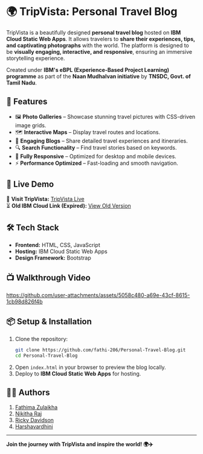 # 🌍 TripVista: Personal Travel Blog

TripVista is a beautifully designed **personal travel blog** hosted on **IBM Cloud Static Web Apps**. It allows travelers to **share their experiences, tips, and captivating photographs** with the world. The platform is designed to be **visually engaging, interactive, and responsive**, ensuring an immersive storytelling experience.

Created under **IBM's eBPL (Experience-Based Project Learning) programme** as part of the **Naan Mudhalvan initiative** by **TNSDC, Govt. of Tamil Nadu**.

## 🌟 Features
- 🖼️ **Photo Galleries** – Showcase stunning travel pictures with CSS-driven image grids.
- 🗺️ **Interactive Maps** – Display travel routes and locations.
- 📝 **Engaging Blogs** – Share detailed travel experiences and itineraries.
- 🔍 **Search Functionality** – Find travel stories based on keywords.
- 📱 **Fully Responsive** – Optimized for desktop and mobile devices.
- ⚡ **Performance Optimized** – Fast-loading and smooth navigation.

## 🚀 Live Demo
🔗 **Visit TripVista:** [TripVista Live](https://fathimazulaikha.github.io/Personal-Travel-Blog/)  
⏳ **Old IBM Cloud Link (Expired):** [View Old Version](https://travel-blog-naanmudhalvan.s3.ams03.cloud-object-storage.appdomain.cloud/index.html)

## 🛠️ Tech Stack
- **Frontend:** HTML, CSS, JavaScript
- **Hosting:** IBM Cloud Static Web Apps
- **Design Framework:** Bootstrap

## 📺 Walkthrough Video
https://github.com/user-attachments/assets/5058c480-a69e-43cf-8615-1cb98d826f4b



## 📦 Setup & Installation
1. Clone the repository:
   ```sh
   git clone https://github.com/fathi-206/Personal-Travel-Blog.git
   cd Personal-Travel-Blog
   ```
2. Open `index.html` in your browser to preview the blog locally.
3. Deploy to **IBM Cloud Static Web Apps** for hosting.

## 👩‍💻 Authors
1. [Fathima Zulaikha](https://github.com/FathimaZulaikha)
2. [Nikitha Raj](https://github.com/Nikitha-Raj-08)
3. [Ricky Davidson](https://github.com/ricky6363)
4. [Harshavardhini](https://github.com/hasee2k03)

---

**Join the journey with TripVista and inspire the world! 🌍✈️**
